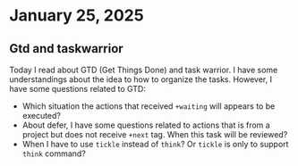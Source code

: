 # January 25, 2025

## Gtd and taskwarrior

Today I read about GTD (Get Things Done) and task warrior. I have some
understandings about the idea to how to organize the tasks. However, I have some
questions related to GTD:

- Which situation the actions that received `+waiting` will appears to be
  executed?
- About defer, I have some questions related to actions that is from a project
  but does not receive `+next` tag. When this task will be reviewed?
- When I have to use `tickle` instead of `think`? Or `tickle` is only to support
  `think` command?
